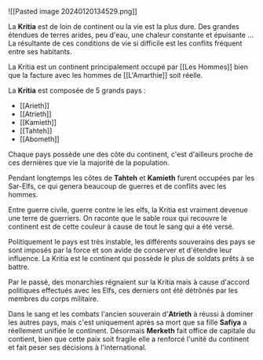 ![[Pasted image 20240120134529.png]]

La **Kritia** est de loin de continent ou la vie est la plus dure. Des grandes étendues de terres arides, peu d'eau, une chaleur constante et épuisante ... La résultante de ces conditions de vie si difficile est les conflits fréquent entre ses habitants.

La Kritia est un continent principalement occupé par [[Les Hommes]] bien que la facture avec les hommes de [[L'Amarthie]] soit réelle.

La **Kritia** est composée de 5 grands pays :
- [[Arieth]]
- [[Atrieth]]
- [[Kamieth]]
- [[Tahteh]]
- [[Abometh]]

Chaque pays possède une des côte du continent, c'est d'ailleurs proche de ces dernières que vie la majorité de la population.

Pendant longtemps les côtes de **Tahteh** et **Kamieth** furent occupées par les Sar-Elfs, ce qui genera beaucoup de guerres et de conflits avec les hommes.

Entre guerre civile, guerre contre le les elfs, la Kritia est vraiment devenue une terre de guerriers. On raconte que le sable roux qui recouvre le continent est de cette couleur à cause de tout le sang qui a été versé.

Politiquement le pays est très instable, les différents souverains des pays se sont imposés par la force et son avide de conserver et d'étendre leur influence. La Kritia est le continent qui possède le plus de soldats prêts à se battre.

Par le passé, des monarchies régnaient sur la Kritia mais à cause d'accord politiques effectués avec les Elfs, ces derniers ont été détrônés par les membres du corps militaire.

Dans le sang et les combats l'ancien souverain d'**Atrieth** à réussi à dominer les autres pays, mais c'est uniquement après sa mort que sa fille **Safiya** a réellement unifiée le continent. Désormais  **Merketh** fait office de capitale du contient, bien que cette paix soit fragile elle a renforcé l'unité du continent et fait peser ses décisions à l'international.



